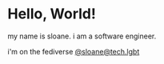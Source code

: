 # Hello, World!

my name is sloane. i am a software engineer.


i'm on the fediverse [@sloane@tech.lgbt](https://tech.lgbt/@sloane)
